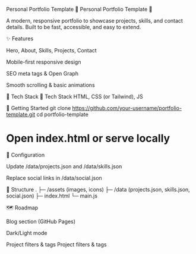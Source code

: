 Personal Portfolio Template 👤
Personal Portfolio Template 👤

A modern, responsive portfolio to showcase projects, skills, and contact details. Built to be fast, accessible, and easy to extend.

✨ Features

Hero, About, Skills, Projects, Contact

Mobile-first responsive design

SEO meta tags & Open Graph

Smooth scrolling & basic animations

🧰 Tech Stack
🧰 Tech Stack
HTML, CSS (or Tailwind), JS

🚀 Getting Started
git clone https://github.com/your-username/portfolio-template.git
cd portfolio-template
# Open index.html or serve locally

🔧 Configuration

Update /data/projects.json and /data/skills.json

Replace social links in /data/social.json

📁 Structure
.
├─ /assets (images, icons)
├─ /data (projects.json, skills.json, social.json)
├─ index.html
└─ main.js

🗺️ Roadmap

 Blog section (GitHub Pages)

 Dark/Light mode

 Project filters & tags
 Project filters & tags

